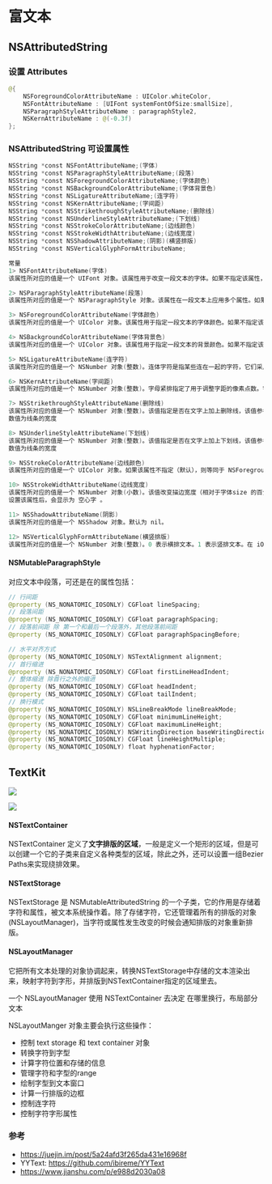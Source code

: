 # 富文本

## NSAttributedString

### 设置 Attributes

``` Swift
@{
    NSForegroundColorAttributeName : UIColor.whiteColor,
    NSFontAttributeName : [UIFont systemFontOfSize:smallSize],
    NSParagraphStyleAttributeName : paragraphStyle2,
    NSKernAttributeName : @(-0.3f)
};

```

### NSAttributedString 可设置属性

``` Swift
NSString *const NSFontAttributeName;(字体)
NSString *const NSParagraphStyleAttributeName;(段落)
NSString *const NSForegroundColorAttributeName;(字体颜色)
NSString *const NSBackgroundColorAttributeName;(字体背景色)
NSString *const NSLigatureAttributeName;(连字符)
NSString *const NSKernAttributeName;(字间距)
NSString *const NSStrikethroughStyleAttributeName;(删除线)
NSString *const NSUnderlineStyleAttributeName;(下划线)
NSString *const NSStrokeColorAttributeName;(边线颜色)
NSString *const NSStrokeWidthAttributeName;(边线宽度)
NSString *const NSShadowAttributeName;(阴影)(横竖排版)
NSString *const NSVerticalGlyphFormAttributeName;

常量
1> NSFontAttributeName(字体)
该属性所对应的值是一个 UIFont 对象。该属性用于改变一段文本的字体。如果不指定该属性，则默认为12-point Helvetica(Neue)。

2> NSParagraphStyleAttributeName(段落)
该属性所对应的值是一个 NSParagraphStyle 对象。该属性在一段文本上应用多个属性。如果不指定该属性，则默认为 NSParagraphStyle 的defaultParagraphStyle 方法返回的默认段落属性。

3> NSForegroundColorAttributeName(字体颜色)
该属性所对应的值是一个 UIColor 对象。该属性用于指定一段文本的字体颜色。如果不指定该属性，则默认为黑色。

4> NSBackgroundColorAttributeName(字体背景色)
该属性所对应的值是一个 UIColor 对象。该属性用于指定一段文本的背景颜色。如果不指定该属性，则默认无背景色。

5> NSLigatureAttributeName(连字符)
该属性所对应的值是一个 NSNumber 对象(整数)。连体字符是指某些连在一起的字符，它们采用单个的图元符号。0 表示没有连体字符。1 表示使用默认的连体字符。2表示使用所有连体符号。默认值为 1（注意，iOS 不支持值为 2）。

6> NSKernAttributeName(字间距)
该属性所对应的值是一个 NSNumber 对象(整数)。字母紧排指定了用于调整字距的像素点数。字母紧排的效果依赖于字体。值为 0 表示不使用字母紧排。默认值为0。

7> NSStrikethroughStyleAttributeName(删除线)
该属性所对应的值是一个 NSNumber 对象(整数)。该值指定是否在文字上加上删除线，该值参考“Underline Style Attributes”。默认值是NSUnderlineStyleNone。
数值为线条的宽度

8> NSUnderlineStyleAttributeName(下划线)
该属性所对应的值是一个 NSNumber 对象(整数)。该值指定是否在文字上加上下划线，该值参考“Underline Style Attributes”。默认值是NSUnderlineStyleNone。
数值为线条的宽度

9> NSStrokeColorAttributeName(边线颜色)
该属性所对应的值是一个 UIColor 对象。如果该属性不指定（默认），则等同于 NSForegroundColorAttributeName。否则，指定为删除线或下划线颜色。

10> NSStrokeWidthAttributeName(边线宽度)
该属性所对应的值是一个 NSNumber 对象(小数)。该值改变描边宽度（相对于字体size 的百分比）。默认为 0，即不改变。正数只改变描边宽度。负数同时改变文字的描边和填充宽度。例如，对于常见的空心字，这个值通常为3.0。
设置该属性后，会显示为 空心字 。

11> NSShadowAttributeName(阴影)
该属性所对应的值是一个 NSShadow 对象。默认为 nil。

12> NSVerticalGlyphFormAttributeName(横竖排版)
该属性所对应的值是一个 NSNumber 对象(整数)。0 表示横排文本。1 表示竖排文本。在 iOS 中，总是使用横排文本，0 以外的值都未定义。
```

#### NSMutableParagraphStyle

对应文本中段落，可还是在的属性包括：
``` Swift
// 行间距
@property (NS_NONATOMIC_IOSONLY) CGFloat lineSpacing;
// 段落间距
@property (NS_NONATOMIC_IOSONLY) CGFloat paragraphSpacing;
// 段落前间距 除 第一个和最后一个段落外，其他段落前间距
@property (NS_NONATOMIC_IOSONLY) CGFloat paragraphSpacingBefore;

// 水平对齐方式
@property (NS_NONATOMIC_IOSONLY) NSTextAlignment alignment;
// 首行缩进
@property (NS_NONATOMIC_IOSONLY) CGFloat firstLineHeadIndent;
// 整体缩进 除首行之外的缩进
@property (NS_NONATOMIC_IOSONLY) CGFloat headIndent;
@property (NS_NONATOMIC_IOSONLY) CGFloat tailIndent;
// 换行模式
@property (NS_NONATOMIC_IOSONLY) NSLineBreakMode lineBreakMode;
@property (NS_NONATOMIC_IOSONLY) CGFloat minimumLineHeight;
@property (NS_NONATOMIC_IOSONLY) CGFloat maximumLineHeight;
@property (NS_NONATOMIC_IOSONLY) NSWritingDirection baseWritingDirection;
@property (NS_NONATOMIC_IOSONLY) CGFloat lineHeightMultiple;
@property (NS_NONATOMIC_IOSONLY) float hyphenationFactor;
```

## TextKit

![](https://upload-images.jianshu.io/upload_images/3691932-e7e64ca250f8e857.png?imageMogr2/auto-orient/strip%7CimageView2/2/w/382/format/webp)

![](https://img-blog.csdn.net/20130817133048625)

#### NSTextContainer

NSTextContainer 定义了**文字排版的区域**，一般是定义一个矩形的区域，但是可以创建一个它的子类来自定义各种类型的区域，除此之外，还可以设置一组Bezier Paths来实现绕排效果。

#### NSTextStorage

NSTextStorage 是 NSMutableAttributedString 的一个子类，它的作用是存储着字符和属性，被文本系统操作着。除了存储字符，它还管理着所有的排版的对象(NSLayoutManager)，当字符或属性发生改变的时候会通知排版的对象重新排版。

#### NSLayoutManager

它把所有文本处理的对象协调起来，转换NSTextStorage中存储的文本渲染出来，映射字符到字形，并排版到NSTextContainer指定的区域里去。

一个 NSLayoutManager 使用 NSTextContainer 去决定 在哪里换行，布局部分文本

NSLayoutManger 对象主要会执行这些操作：
* 控制 text storage 和 text container 对象
* 转换字符到字型
* 计算字符位置和存储的信息
* 管理字符和字型的range
* 绘制字型到文本窗口
* 计算一行排版的边框
* 控制连字符
* 控制字符字形属性

### 参考
- https://juejin.im/post/5a24afd3f265da431e16968f
- YYText: https://github.com/ibireme/YYText
- https://www.jianshu.com/p/e988d2030a08